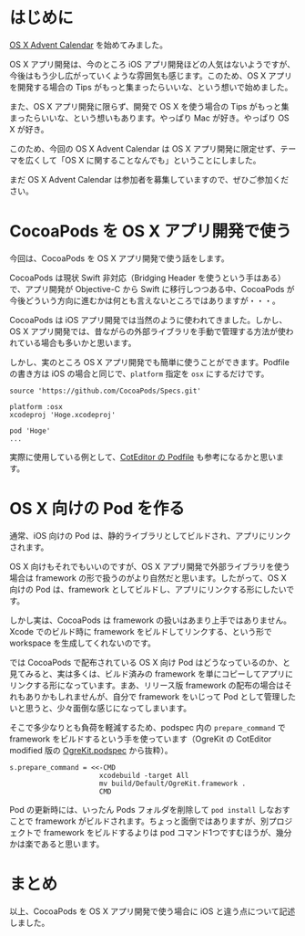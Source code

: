 <!--
title:   CocoaPods を OS X アプリ開発で使う
tags:    MacOSX
id:      3c73f66a464a62e7813f
private: false
-->
# はじめに

[OS X Advent Calendar](http://qiita.com/advent-calendar/2014/osx/about) を始めてみました。

OS X アプリ開発は、今のところ iOS アプリ開発ほどの人気はないようですが、今後はもう少し広がっていくような雰囲気も感じます。このため、OS X アプリを開発する場合の Tips がもっと集まったらいいな、という想いで始めました。

また、OS X アプリ開発に限らず、開発で OS X を使う場合の Tips がもっと集まったらいいな、という想いもあります。やっぱり Mac が好き。やっぱり OS X が好き。

このため、今回の OS X Advent Calendar は OS X アプリ開発に限定せず、テーマを広くして「OS X に関することなんでも」ということにしました。

まだ OS X Advent Calendar は参加者を募集していますので、ぜひご参加ください。

# CocoaPods を OS X アプリ開発で使う

今回は、CocoaPods を OS X アプリ開発で使う話をします。

CocoaPods は現状 Swift 非対応（Bridging Header を使うという手はある）で、アプリ開発が Objective-C から Swift に移行しつつある中、CocoaPods が今後どういう方向に進むかは何とも言えないところではありますが・・・。

CocoaPods は iOS アプリ開発では当然のように使われてきました。しかし、OS X アプリ開発では、昔ながらの外部ライブラリを手動で管理する方法が使われている場合も多いかと思います。

しかし、実のところ OS X アプリ開発でも簡単に使うことができます。Podfile の書き方は iOS の場合と同じで、`platform` 指定を `osx` にするだけです。

```
source 'https://github.com/CocoaPods/Specs.git'

platform :osx
xcodeproj 'Hoge.xcodeproj'

pod 'Hoge'
...
```

実際に使用している例として、[CotEditor の Podfile](https://github.com/coteditor/CotEditor/blob/develop/Podfile) も参考になるかと思います。

# OS X 向けの Pod を作る

通常、iOS 向けの Pod は、静的ライブラリとしてビルドされ、アプリにリンクされます。

OS X 向けもそれでもいいのですが、OS X アプリ開発で外部ライブラリを使う場合は framework の形で扱うのがより自然だと思います。したがって、OS X 向けの Pod は、framework としてビルドし、アプリにリンクする形にしたいです。

しかし実は、CocoaPods は framework の扱いはあまり上手ではありません。Xcode でのビルド時に framework をビルドしてリンクする、という形で workspace を生成してくれないのです。

では CocoaPods で配布されている OS X 向け Pod はどうなっているのか、と見てみると、実は多くは、ビルド済みの framework を単にコピーしてアプリにリンクする形になっています。まあ、リリース版 framework の配布の場合はそれもありかもしれませんが、自分で framework をいじって Pod として管理したいと思うと、少々面倒な感じになってしまいます。

そこで多少なりとも負荷を軽減するため、podspec 内の `prepare_command` で framework をビルドするという手を使っています（OgreKit の CotEditor modified 版の [OgreKit.podspec](https://github.com/coteditor/OgreKit/blob/8fc6f1e9f4166b1fe49cb5c6e27f3e2bd28c6ac7/OgreKit.podspec) から抜粋）。

```
s.prepare_command = <<-CMD
                      xcodebuild -target All
                      mv build/Default/OgreKit.framework .
                      CMD
```

Pod の更新時には、いったん Pods フォルダを削除して `pod install` しなおすことで framework がビルドされます。ちょっと面倒ではありますが、別プロジェクトで framework をビルドするよりは pod コマンド1つですむほうが、幾分かは楽であると思います。

# まとめ

以上、CocoaPods を OS X アプリ開発で使う場合に iOS と違う点について記述しました。